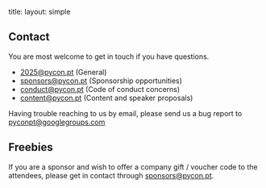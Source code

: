 title: 
layout: simple
## Contact

You are most welcome to get in touch if you have questions.

* [2025@pycon.pt](mailto:2025@pycon.pt) (General)
* [sponsors@pycon.pt](mailto:sponsors@pycon.pt) (Sponsorship opportunities)
* [conduct@pycon.pt](mailto:conduct@pycon.pt) (Code of conduct concerns)
* [content@pycon.pt](mailto:content@pycon.pt) (Content and speaker proposals)

Having trouble reaching to us by email, please send us a bug report to [pyconpt@googlegroups.com](mailto:pyconpt@googlegroups.com)

## Freebies

If you are a sponsor and wish to offer a company gift / voucher code to the attendees, please get in contact through [sponsors@pycon.pt](mailto:sponsors@pycon.pt).

[//]: # ()
[//]: # (## Assets)

[//]: # ()
[//]: # (Feel free to download any assets that you might need:)

[//]: # ()
[//]: # (* Logo &#40;SVG&#41;)

[//]: # (    * [Aqua]&#40;/static/images/logo/logo-pycon2023-aqua.svg&#41;{:target="_blank" download="logo-aqua.svg"})

[//]: # (    * [Black]&#40;/static/images/logo/logo-pycon2023-black.svg&#41;{:target="_blank" download="logo-black.svg"})

[//]: # (    * [Blue]&#40;/static/images/logo/logo-pycon2023-blue.svg&#41;{:target="_blank" download="logo-blue.svg"})

[//]: # (    * [White]&#40;/static/images/logo/logo-pycon2023-white.svg&#41;{:target="_blank" download="logo-white.svg"})

[//]: # (    * [Yellow]&#40;/static/images/logo/logo-pycon2023-yellow.svg&#41;{:target="_blank" download="logo-yellow.svg"})

[//]: # (* Logo &#40;PNG&#41;)

[//]: # (    * [Aqua]&#40;/static/images/logo/logo-pycon2023-aqua.png&#41;{:target="_blank" download="logo-aqua.png"})

[//]: # (    * [Black]&#40;/static/images/logo/logo-pycon2023-black.png&#41;{:target="_blank" download="logo-black.png"})

[//]: # (    * [Blue]&#40;/static/images/logo/logo-pycon2023-blue.png&#41;{:target="_blank" download="logo-blue.png"})

[//]: # (    * [White]&#40;/static/images/logo/logo-pycon2023-white.png&#41;{:target="_blank" download="logo-white.png"})

[//]: # (    * [Yellow]&#40;/static/images/logo/logo-pycon2023-yellow.png&#41;{:target="_blank" download="logo-yellow.png"})

[//]: # (* [Background 1]&#40;/static/images/background/bg-pycon.svg&#41;{:target="_blank" download="background1.svg"} &#40;SVG&#41;)

[//]: # (* [Background 2]&#40;/static/images/background/backgrounds-02.svg&#41;{:target="_blank" download="background2.svg"} &#40;SVG&#41;)

[//]: # (* [Background 3]&#40;/static/images/background/backgrounds-03.svg&#41;{:target="_blank" download="background3.svg"} &#40;SVG&#41;)
